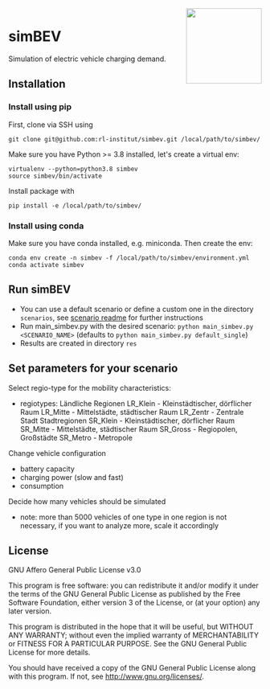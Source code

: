 <img align="right" width="150" src="https://github.com/rl-institut/simbev/blob/master/docs/img/rli_logo.png">

# simBEV

Simulation of electric vehicle charging demand.

## Installation

### Install using pip

First, clone via SSH using

    git clone git@github.com:rl-institut/simbev.git /local/path/to/simbev/

Make sure you have Python >= 3.8 installed, let's create a virtual env:

    virtualenv --python=python3.8 simbev
    source simbev/bin/activate

Install package with

    pip install -e /local/path/to/simbev/

### Install using conda

Make sure you have conda installed, e.g. miniconda. Then create the env:
    
    conda env create -n simbev -f /local/path/to/simbev/environment.yml
    conda activate simbev

## Run simBEV

- You can use a default scenario or define a custom one in the directory `scenarios`, see
  [scenario readme](./simbev/scenarios/README.md) for further instructions
- Run main_simbev.py with the desired scenario: `python main_simbev.py <SCENARIO_NAME>`
  (defaults to `python main_simbev.py default_single`)
- Results are created in directory `res`

## Set parameters for your scenario

Select regio-type for the mobility characteristics:
- regiotypes:
Ländliche Regionen
LR_Klein - Kleinstädtischer, dörflicher Raum
LR_Mitte - Mittelstädte, städtischer Raum
LR_Zentr - Zentrale Stadt
Stadtregionen
SR_Klein - Kleinstädtischer, dörflicher Raum
SR_Mitte - Mittelstädte, städtischer Raum
SR_Gross - Regiopolen, Großstädte
SR_Metro - Metropole

Change vehicle configuration
- battery capacity
- charging power (slow and fast)
- consumption

Decide how many vehicles should be simulated
- note: more than 5000 vehicles of one type in one region is not necessary, if you want to analyze more, scale it accordingly

## License

GNU Affero General Public License v3.0

This program is free software: you can redistribute it and/or modify
it under the terms of the GNU General Public License as published by
the Free Software Foundation, either version 3 of the License, or
(at your option) any later version.

This program is distributed in the hope that it will be useful,
but WITHOUT ANY WARRANTY; without even the implied warranty of
MERCHANTABILITY or FITNESS FOR A PARTICULAR PURPOSE.  See the
GNU General Public License for more details.

You should have received a copy of the GNU General Public License
along with this program.  If not, see <http://www.gnu.org/licenses/>.
